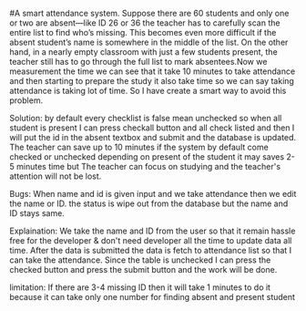#A smart attendance system. 
Suppose there are 60 students and only one or two are absent—like ID 26 or 36 the teacher has to carefully scan the entire list to find who’s missing. This becomes even more difficult if the absent student’s name is somewhere in the middle of the list. On the other hand, in a nearly empty classroom with just a few students present, the teacher still has to go through the full list to mark absentees.Now we measurement the time we can see that it take 10 minutes to take attendance and then starting to prepare the study it also take time so we can say taking attendance is taking lot of time. So I have create a smart way to avoid this problem. 
 
Solution: 
by default every checklist is false mean unchecked so when all student is present I can press checkall button and all check listed and then I will put the id in the absent textbox and submit and the database is updated. The teacher can save up to 10 minutes if the system by default come checked or unchecked depending on present of the student it may saves 2-5 minutes time but The teacher can focus on studying and the teacher's attention will not be lost.

Bugs: When name and id is given input and we take attendance then we edit the name or ID. the status is wipe out from the database but the name and ID stays same.

Explaination: 
We take the name and ID from the user so that it remain hassle free for the developer & don't need developer all the time to update data all time. After the data is submitted the data is fetch to attendance list so that I can take the attendance. Since the table is unchecked I can press the checked button and  press the submit button and the work will be done.

limitation: 
If there are 3-4 missing ID then it will take 1 minutes to do it because it can take only one number for finding absent and present student
